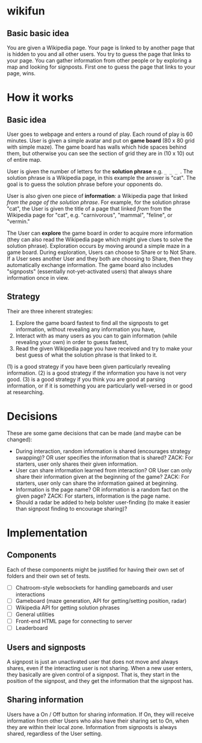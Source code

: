 # wikifun

## Basic basic idea

You are given a Wikipedia page. Your page is linked to by another page that is hidden to you and all other users. You try to guess the page that links to your page. You can gather information from other people or by exploring a map and looking for signposts. First one to guess the page that links to your page, wins.

# How it works

## Basic idea

User goes to webpage and enters a round of play. Each round of play is 60 minutes. User is given a simple avatar and put on **game board** (80 x 80 grid with simple maze). The game board has walls which hide spaces behind them, but otherwise you can see the section of grid they are in (10 x 10) out of entire map.

User is given the number of letters for the **solution phrase** e.g. `_ _ _ `. The solution phrase is a Wikipedia page, in this example the answer is "cat". The goal is to guess the solution phrase before your opponents do. 

User is also given one piece of **information**: a Wikipedia page that linked *from the page of the solution phrase*. For example, for the solution phrase "cat", the User is given the title of a page that linked *from* from the Wikipedia page for "cat", e.g. "carnivorous", "mammal", "feline", or "vermin." 

The User can **explore** the game board in order to acquire more information (they can also read the Wikipedia page which might give clues to solve the solution phrase). Exploration occurs by moving around a simple maze in a game board. During exploration, Users can choose to Share or to Not Share. If a User sees another User and they both are choosing to Share, then they automatically exchange information. The game board also includes "signposts" (essentially not-yet-activated users) that always share information once in view.

## Strategy

Their are three inherent strategies: 

1. Explore the game board fastest to find all the signposts to get information, without revealing any information you have,
2. Interact with as many users as you can to gain information (while revealing your own) in order to guess fastest,
3. Read the given Wikipedia page you have received and try to make your best guess of what the solution phrase is that linked to it.

(1) is a good strategy if you have been given particularly revealing information. (2) is a good strategy if the information you have is not very good.  (3) is a good strategy if you think you are good at parsing information, or if it is something you are particularly well-versed in or good at researching.

# Decisions

These are some game decisions that can be made (and maybe can be changed):

- During interaction, random information is shared (encourages strategy swapping)? OR user specifies the information that is shared? ZACK: For starters, user only shares their given information.
- User can share information learned from interaction? OR User can only share their information given at the beginning of the game? ZACK: For starters, user only can share the information gained at beginning.
- Information is the page name? OR information is a random fact on the given page? ZACK: For starters, information is the page name.
- Should a radar be added to help bolster user-finding (to make it easier than signpost finding to encourage sharing)?

# Implementation

## Components 

Each of these components might be justified for having their own set of folders and their own set of tests.

- [ ] Chatroom-style websockets for handling gameboards and user interactions
- [ ] Gameboard (maze generation, API for getting/setting position, radar)
- [ ] Wikipedia API for getting solution phrases
- [ ] General utilities
- [ ] Front-end HTML page for connecting to server
- [ ] Leaderboard

## Users and signposts

A signpost is just an unactivated user that does not move and always shares, even if the interacting user is not sharing. When a new user enters, they basically are given control of a signpost. That is, they start in the position of the signpost, and they get the information that the signpost has.
 
## Sharing information

Users have a On / Off button for sharing information. If On, they will receive information from other Users who also have their sharing set to On, when they are within their local zone. Information from signposts is always shared, regardless of the User setting.
